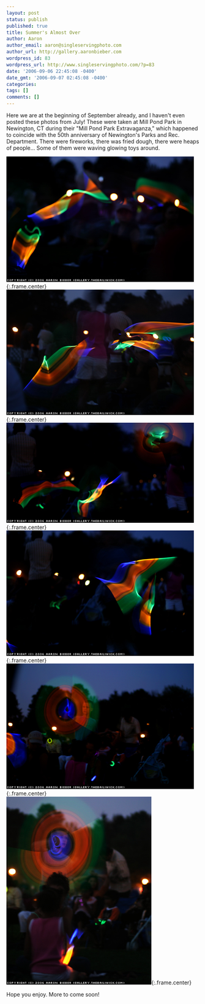```yaml
---
layout: post
status: publish
published: true
title: Summer's Almost Over
author: Aaron
author_email: aaron@singleservingphoto.com
author_url: http://gallery.aaronbieber.com
wordpress_id: 83
wordpress_url: http://www.singleservingphoto.com/?p=83
date: '2006-09-06 22:45:08 -0400'
date_gmt: '2006-09-07 02:45:08 -0400'
categories:
tags: []
comments: []
---
```

Here we are at the beginning of September already, and I haven't even
posted these photos from July! These were taken at Mill Pond Park in
Newington, CT during their "Mill Pond Park Extravaganza," which happened
to coincide with the 50th anniversary of Newington's Parks and Rec.
Department. There were fireworks, there was fried dough, there were
heaps of people... Some of them were waving glowing toys around.

![](/ssp/15jul06-01.jpg){:.frame.center}\
 ![](/ssp/15jul06-02.jpg){:.frame.center}\
 ![](/ssp/15jul06-03.jpg){:.frame.center}\
 ![](/ssp/15jul06-04.jpg){:.frame.center}\
 ![](/ssp/15jul06-06.jpg){:.frame.center}\
 ![](/ssp/15jul06-05.jpg){:.frame.center}

Hope you enjoy. More to come soon!
